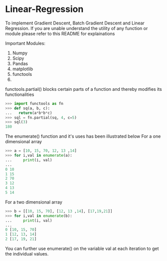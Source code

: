 # Linear-Regression
To implement Gradient Descent, Batch Gradient Descent and Linear Regression. 
If you are unable understand the utility of any function or module please refer to this README for explainations

Important Modules:
1. Numpy
2. Scipy
3. Pandas
4. matplotlib
5. functools
6. 

functools.partial() blocks certain parts of a function and thereby modifies its functionalities
``` python
>>> import functools as fn
>>> def sq(a, b, c):
...   return(a*b*b*c)
>>> sql = fn.partial(sq, 4, c=5)
>>> sql(3)
180
```

The enumerate() function and it's uses has been illustrated below
For a one dimensional array
```python
>>> a = [10, 15, 70, 12, 13 ,14]
>>> for i,val in enumerate(a):
...     print(i, val)
... 
0 10
1 15
2 70
3 12
4 13
5 14
```
For a two dimensional array
```python
>>> b = [[10, 15, 70], [12, 13 ,14], [17,19,21]]
>>> for i,val in enumerate(b):
...     print(i, val)
... 
0 [10, 15, 70]
1 [12, 13, 14]
2 [17, 19, 21]
```
You can further use enumerate() on the variable val at each iteration to get the individual values.
